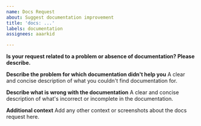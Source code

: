 ```yaml
---
name: Docs Request
about: Suggest documentation improvement
title: 'docs: ...'
labels: documentation
assignees: aaarkid

---
```


**Is your request related to a problem or absence of documentation? Please describe.**

**Describe the problem for which documentation didn't help you**
A clear and concise description of what you couldn't find documentation for.

**Describe what is wrong with the documentation**
A clear and concise description of what's incorrect or incomplete in the documentation.

**Additional context**
Add any other context or screenshots about the docs request here.
